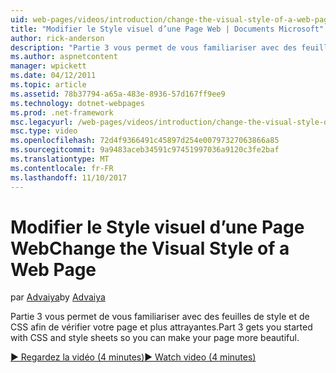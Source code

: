 ```yaml
---
uid: web-pages/videos/introduction/change-the-visual-style-of-a-web-page
title: "Modifier le Style visuel d’une Page Web | Documents Microsoft"
author: rick-anderson
description: "Partie 3 vous permet de vous familiariser avec des feuilles de style et de CSS afin de vérifier votre page et plus attrayantes."
ms.author: aspnetcontent
manager: wpickett
ms.date: 04/12/2011
ms.topic: article
ms.assetid: 78b37794-a65a-483e-8936-57d167ff9ee9
ms.technology: dotnet-webpages
ms.prod: .net-framework
msc.legacyurl: /web-pages/videos/introduction/change-the-visual-style-of-a-web-page
msc.type: video
ms.openlocfilehash: 72d4f9366491c45897d254e00797327063866a85
ms.sourcegitcommit: 9a9483aceb34591c97451997036a9120c3fe2baf
ms.translationtype: MT
ms.contentlocale: fr-FR
ms.lasthandoff: 11/10/2017
---
```

<a name="change-the-visual-style-of-a-web-page"></a><span data-ttu-id="53f77-103">Modifier le Style visuel d’une Page Web</span><span class="sxs-lookup"><span data-stu-id="53f77-103">Change the Visual Style of a Web Page</span></span>
====================
<span data-ttu-id="53f77-104">par [Advaiya](https://twitter.com/Advaiyasolns)</span><span class="sxs-lookup"><span data-stu-id="53f77-104">by [Advaiya](https://twitter.com/Advaiyasolns)</span></span>

<span data-ttu-id="53f77-105">Partie 3 vous permet de vous familiariser avec des feuilles de style et de CSS afin de vérifier votre page et plus attrayantes.</span><span class="sxs-lookup"><span data-stu-id="53f77-105">Part 3 gets you started with CSS and style sheets so you can make your page more beautiful.</span></span>

[<span data-ttu-id="53f77-106">&#9654; Regardez la vidéo (4 minutes)</span><span class="sxs-lookup"><span data-stu-id="53f77-106">&#9654; Watch video (4 minutes)</span></span>](https://channel9.msdn.com/Blogs/ASP-NET-Site-Videos/change-the-visual-style-of-a-web-page)

